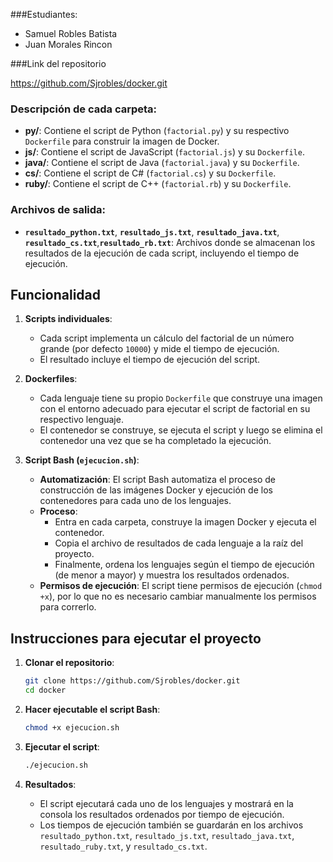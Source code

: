 ###Estudiantes:
- Samuel Robles Batista
- Juan Morales Rincon

###Link del repositorio

https://github.com/Sjrobles/docker.git
  


### Descripción de cada carpeta:

- **py/**: Contiene el script de Python (`factorial.py`) y su respectivo `Dockerfile` para construir la imagen de Docker.
- **js/**: Contiene el script de JavaScript (`factorial.js`) y su `Dockerfile`.
- **java/**: Contiene el script de Java (`factorial.java`) y su `Dockerfile`.
- **cs/**: Contiene el script de C# (`factorial.cs`) y su `Dockerfile`.
-  **ruby/**: Contiene el script de C++ (`factorial.rb`) y su `Dockerfile`.

### Archivos de salida:

- **`resultado_python.txt`**, **`resultado_js.txt`**, **`resultado_java.txt`**, **`resultado_cs.txt`**,**`resultado_rb.txt`**: Archivos donde se almacenan los resultados de la ejecución de cada script, incluyendo el tiempo de ejecución.

## Funcionalidad

1. **Scripts individuales**:
    - Cada script implementa un cálculo del factorial de un número grande (por defecto `10000`) y mide el tiempo de ejecución.
    - El resultado incluye el tiempo de ejecución del script.
  
2. **Dockerfiles**:
    - Cada lenguaje tiene su propio `Dockerfile` que construye una imagen con el entorno adecuado para ejecutar el script de factorial en su respectivo lenguaje.
    - El contenedor se construye, se ejecuta el script y luego se elimina el contenedor una vez que se ha completado la ejecución.

3. **Script Bash (`ejecucion.sh`)**:
    - **Automatización**: El script Bash automatiza el proceso de construcción de las imágenes Docker y ejecución de los contenedores para cada uno de los lenguajes.
    - **Proceso**:
        - Entra en cada carpeta, construye la imagen Docker y ejecuta el contenedor.
        - Copia el archivo de resultados de cada lenguaje a la raíz del proyecto.
        - Finalmente, ordena los lenguajes según el tiempo de ejecución (de menor a mayor) y muestra los resultados ordenados.
    - **Permisos de ejecución**: El script tiene permisos de ejecución (`chmod +x`), por lo que no es necesario cambiar manualmente los permisos para correrlo.


## Instrucciones para ejecutar el proyecto

1. **Clonar el repositorio**:

    ```bash
    git clone https://github.com/Sjrobles/docker.git
    cd docker
    ```

2. **Hacer ejecutable el script Bash**:

    ```bash
    chmod +x ejecucion.sh
    ```

3. **Ejecutar el script**:

    ```bash
    ./ejecucion.sh
    ```

4. **Resultados**:
    - El script ejecutará cada uno de los lenguajes y mostrará en la consola los resultados ordenados por tiempo de ejecución.
    - Los tiempos de ejecución también se guardarán en los archivos `resultado_python.txt`, `resultado_js.txt`, `resultado_java.txt`, `resultado_ruby.txt`, y `resultado_cs.txt`.


